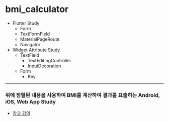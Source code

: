 # bmi_calculator

- Flutter Study
  + Form
  + TextFormField
  + MaterialPageRoute
  + Navigator
- Widget Attribute Study
  + TextField
    + TextEditingController
    + InputDecoration 
  + Form
    + Key

---
### 위에 정렬된 내용을 사용하여 BMI를 계산하여 결과를 표출하는 Android, iOS, Web App Study
- [참고 강의](https://www.inflearn.com/course/플러터-초입문-왕초보/dashboard)
